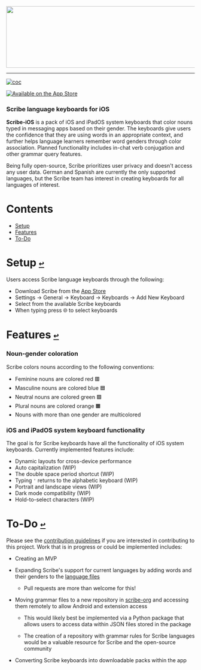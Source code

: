 <div align="center">
  <a href="https://github.com/scribe-org/Scribe-iOS"><img src="https://github.com/scribe-org/Scribe-iOS/blob/main/Resources/Scribe-iOS_logo_transparent.png" width=612 height=164></a>
</div>

---

<!--
[![license](https://img.shields.io/github/license/scribe-org/Scribe-iOS.svg)](https://github.com/scribe-org/Scribe-iOS/blob/main/LICENSE.txt)
-->

[![coc](https://img.shields.io/badge/coc-Contributor%20Covenant-ff69b4.svg)](https://github.com/scribe-org/Scribe-iOS/blob/main/.github/CODE_OF_CONDUCT.md)

[![Available on the App Store](http://cl.ly/WouG/Download_on_the_App_Store_Badge_US-UK_135x40.svg)](https://www.apple.com/app-store/)

### Scribe language keyboards for iOS

**Scribe-iOS** is a pack of iOS and iPadOS system keyboards that color nouns typed in messaging apps based on their gender. The keyboards give users the confidence that they are using words in an appropriate context, and further helps language learners remember word genders through color association. Planned functionality includes in-chat verb conjugation and other grammar query features.

Being fully open-source, Scribe prioritizes user privacy and doesn't access any user data. German and Spanish are currently the only supported languages, but the Scribe team has interest in creating keyboards for all languages of interest.

# **Contents**<a id="contents"></a>

- [Setup](#setup)
- [Features](#features)
- [To-Do](#to-do)

# Setup [`↩`](#contents) <a id="setup"></a>

Users access Scribe language keyboards through the following:

- Download Scribe from the [App Store](https://www.apple.com/app-store/)
- Settings -> General -> Keyboard -> Keyboards -> Add New Keyboard
- Select from the available Scribe keyboards
- When typing press 🌐 to select keyboards

# Features [`↩`](#contents) <a id="features"></a>

### Noun-gender coloration

Scribe colors nouns according to the following conventions:

- Feminine nouns are colored red 🟥
- Masculine nouns are colored blue 🟦
- Neutral nouns are colored green 🟩
- Plural nouns are colored orange 🟧
- Nouns with more than one gender are multicolored

<!--
# Grammar queries

Scribe allows users to programmatically query words based on grammar rules. Examples of this include:

- /pl(noun) provides the plural of the noun
- /fps(verb_infinitive) provides the first person singular of the verb
- /pp(verb_infinitive) provides the past participle of the verb
-->

### iOS and iPadOS system keyboard functionality

The goal is for Scribe keyboards have all the functionality of iOS system keyboards. Currently implemented features include:

- Dynamic layouts for cross-device performance
- Auto capitalization (WIP)
- The double space period shortcut (WIP)
- Typing `'` returns to the alphabetic keyboard (WIP)
- Portrait and landscape views (WIP)
- Dark mode compatibility (WIP)
- Hold-to-select characters (WIP)

# To-Do [`↩`](#contents) <a id="to-do"></a>

Please see the [contribution guidelines](https://github.com/scribe-org/Scribe-iOS/blob/main/.github/CONTRIBUTING.md) if you are interested in contributing to this project. Work that is in progress or could be implemented includes:

- Creating an MVP

- Expanding Scribe's support for current languages by adding words and their genders to the [language files](https://github.com/scribe-org/Scribe-iOS)

  - Pull requests are more than welcome for this!

<!--

- Adding support for more languages to Scribe-iOS [(see issues)](https://github.com/scribe-org/Scribe-iOS/issues)

- Planning the potential implementation of a verb conjugation command (see issue)

  - Example 1: typing /fps chosen_infinitive could conjugate the verb to first person singular

  - Example 2: typing /pp chosen_infinitive could query the verb's past participle

- Planning the potential implementation of a plural command (see issue)

  - Example: typing /pl chosen_noun could provide the plural for the noun
-->

- Moving grammar files to a new repository in [scribe-org](https://github.com/scribe-org) and accessing them remotely to allow Android and extension access

  - This would likely best be implemented via a Python package that allows users to access data within JSON files stored in the package

  - The creation of a repository with grammar rules for Scribe languages would be a valuable resource for Scribe and the open-source community

- Converting Scribe keyboards into downloadable packs within the app
